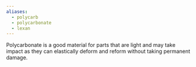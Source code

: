 ```yaml
---
aliases:
  - polycarb
  - polycarbonate
  - lexan
---
```

Polycarbonate is a good material for parts that are light and may take impact as they can elastically deform and reform without taking permanent damage.